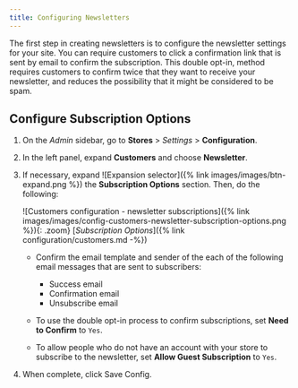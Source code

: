```yaml
---
title: Configuring Newsletters
---
```


The first step in creating newsletters is to configure the newsletter settings for your site. You can require customers to click a confirmation link that is sent by email to confirm the subscription. This double opt-in, method requires customers to confirm twice that they want to receive your newsletter, and reduces the possibility that it might be considered to be spam.

## Configure Subscription Options

1. On the _Admin_ sidebar, go to **Stores** > _Settings_ > **Configuration**.

1. In the left panel, expand **Customers** and choose **Newsletter**.

1. If necessary, expand ![Expansion selector]({% link images/images/btn-expand.png %}) the **Subscription Options** section. Then, do the following:

    ![Customers configuration - newsletter subscriptions]({% link images/images/config-customers-newsletter-subscription-options.png %}){: .zoom}
    [_Subscription Options_]({% link configuration/customers.md -%})

   - Confirm the email template and sender of the each of the following email messages that are sent to subscribers:

      - Success email
      - Confirmation email
      - Unsubscribe email

   - To use the double opt-in process to confirm subscriptions, set **Need to Confirm** to `Yes`.

   - To allow people who do not have an account with your store to subscribe to the newsletter, set **Allow Guest Subscription** to `Yes`.

1. When complete, click <span class="btn">Save Config</span>.
